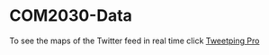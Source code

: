 # COM2030-Data
To see the maps of the Twitter feed in real time click [Tweetping Pro](http://tweetping.net/)
